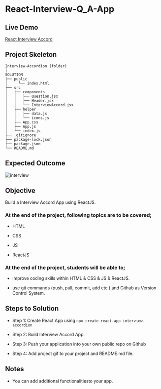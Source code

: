 # React-Interview-Q_A-App

## Live Demo
  <a href="https://react-interview-questions-page.netlify.app/" target="_blank">React Interview Accord</a>

## Project Skeleton

```
Interview-Accordion (folder)
|     
SOLUTION
├── public
│     └── index.html
├── src
│   ├── components
│   │   ├── Question.jsx
│   │   ├── Header.jsx
│   │   └── InterviewAccord.jsx
│   ├── helper
│   │   ├── data.js
│   │   └── icons.js
│   ├── App.css
│   ├── App.js
│   └── index.js
├── .gitignore
├── package-lock.json
├── package.json
└── README.md

```

## Expected Outcome

![interview](./src/helpers/project.gif)

## Objective

Build a Interview Accord App using ReactJS.

### At the end of the project, following topics are to be covered;

- HTML

- CSS

- JS

- ReactJS

### At the end of the project, students will be able to;

- improve coding skills within HTML & CSS & JS & ReactJS.

- use git commands (push, pull, commit, add etc.) and Github as Version Control System.

## Steps to Solution

- Step 1: Create React App using `npx create-react-app interview-accordion`

- Step 2: Build Interview Accord App.

- Step 3: Push your application into your own public repo on Github

- Step 4: Add project gif to your project and README.md file.

## Notes

- You can add additional functionalitiesto your app.



